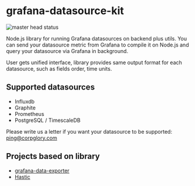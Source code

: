 # grafana-datasource-kit

![master head status](https://travis-ci.org/CorpGlory/grafana-datasource-kit.svg?branch=master)

Node.js library for running Grafana datasources on backend plus utils.
You can send your datasource metric from Grafana to compile it on Node.js and query your datasource via Grafana in background.

User gets unified interface, library provides same output format for each datasource, such as fields order, time units.

## Supported datasources

* Influxdb
* Graphite
* Prometheus
* PostgreSQL / TimescaleDB

Please write us a letter if you want your datasource to be supported: ping@corpglory.com 

## Projects based on library
* [grafana-data-exporter](https://github.com/CorpGlory/grafana-data-exporter)
* [Hastic](https://github.com/hastic/hastic-server)
